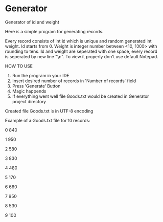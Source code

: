 # Generator
Generator of id and weight
<p>Here is a simple program for generating records.</p>
Every record consists of int id which is unique and random generated int weight.
Id starts from 0.
Weight is integer number between <10, 1000> with rounding to tens.
Id and weight are seperated with one space, every record is seperated by new line "\n".
To view it properly don't use default Notepad.


HOW TO USE
1. Run the program in your IDE
2. Insert desired number of records in 'Number of records' field
3. Press 'Generate' Button 
4. Magic happends
5. If everything went well file Goods.txt would be created in Generator project directory

Created file Goods.txt is in UTF-8 encoding

Example of a Goods.txt file for 10 records:
<p>0 840</p>
<p>1 950</p>
<p>2 580</p>
<p>3 830</p>
<p>4 480</p>
<p>5 170</p>
<p>6 660</p>
<p>7 950</p>
<p>8 530</p>
<p>9 100</p>

